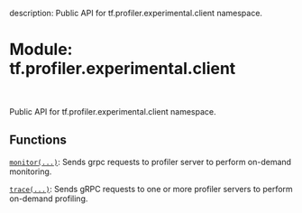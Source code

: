 description: Public API for tf.profiler.experimental.client namespace.

<div itemscope itemtype="http://developers.google.com/ReferenceObject">
<meta itemprop="name" content="tf.profiler.experimental.client" />
<meta itemprop="path" content="Stable" />
</div>

# Module: tf.profiler.experimental.client

<!-- Insert buttons and diff -->

<table class="tfo-notebook-buttons tfo-api nocontent" align="left">

</table>



Public API for tf.profiler.experimental.client namespace.



## Functions

[`monitor(...)`](../../../tf/profiler/experimental/client/monitor.md): Sends grpc requests to profiler server to perform on-demand monitoring.

[`trace(...)`](../../../tf/profiler/experimental/client/trace.md): Sends gRPC requests to one or more profiler servers to perform on-demand profiling.

